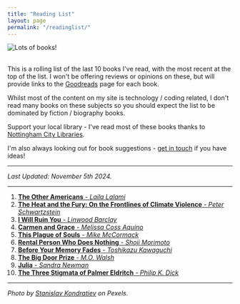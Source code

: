 ```yaml
---
title: "Reading List"
layout: page
permalink: "/readinglist/"
---
```

<div class="container">
    <div class="row">
        <div class="col-md-12">
            <img src="{{site.baseurl}}/assets/images/readinglistbanner.jpg" class="img-fluid" alt="Lots of books!">
        </div>
    </div>
    <div class="row">
        <div class="col-md-12">
            <br/>
            <p>This is a rolling list of the last 10 books I've read, with the most recent at the top of the list.  I won't be offering reviews or opinions on these, but will provide links to the <a href="https://www.goodreads.com/" target="_blank">Goodreads</a> page for each book.</p>
            <p>Whilst most of the content on my site is technology / coding related, I don't read many books on these subjects so you should expect the list to be dominated by fiction / biography books.</p>
            <p>Support your local library - I've read most of these books thanks to <a href="https://www.nottinghamcitylibraries.co.uk/" target="_blank">Nottingham City Libraries</a>.</p>
            <p>I'm also always looking out for book suggestions - <a href="/contact">get in touch</a> if you have ideas!</p>
            <hr/>
            <p><i>Last Updated: November 5th 2024.</i></p>
            <hr/>
            <ol>
              <li><a href="https://www.goodreads.com/book/show/40988961-the-other-americans" target="_blank"><b>The Other Americans</b> - <i>Laila Lalami</i></a></li>  
              <li><a href="https://www.goodreads.com/book/show/211166248-the-heat-and-the-fury" target="_blank"><b>The Heat and the Fury: On the Frontlines of Climate Violence</b> - <i>Peter Schwartzstein</i></a></li>  
              <li><a href="https://www.goodreads.com/book/show/198123559-i-will-ruin-you" target="_blank"><b>I Will Ruin You</b> - <i>Linwood Barclay</i></a></li>  
              <li><a href="https://www.goodreads.com/book/show/61419657-carmen-and-grace" target="_blank"><b>Carmen and Grace</b> - <i>Melissa Coss Aquino</i></a></li>  
              <li><a href="https://www.goodreads.com/book/show/123151793-this-plague-of-souls" target="_blank"><b>This Plague of Souls</b> - <i>Mike McCormack</i></a></li>              
              <li><a href="https://www.goodreads.com/book/show/128183600-rental-person-who-does-nothing" target="_blank"><b>Rental Person Who Does Nothing</b> - <i>Shoji Morimoto</i></a></li>  
              <li><a href="https://www.goodreads.com/book/show/60224365-before-your-memory-fades" target="_blank"><b>Before Your Memory Fades</b> - <i>Toshikazu Kawaguchi</i></a></li>  
              <li><a href="https://www.goodreads.com/book/show/51834227-the-big-door-prize" target="_blank"><b>The Big Door Prize</b> - <i>M.O. Walsh</i></a></li> 
              <li><a href="https://www.goodreads.com/book/show/86508927-julia" target="_blank"><b>Julia</b> - <i>Sandra Newman</i></a></li> 
              <li><a href="https://www.goodreads.com/book/show/14185.The_Three_Stigmata_of_Palmer_Eldritch" target="_blank"><b>The Three Stigmata of Palmer Eldritch</b> - <i>Philip K. Dick</i></a></li>  
            </ol>
            <hr/>
            <p><i>Photo by <a href="https://www.pexels.com/photo/books-on-wooden-shelves-inside-library-2908984/" target="_blank">Stanislav Kondratiev</a> on Pexels.</i></p>
         </div>
   </div>
</div>
